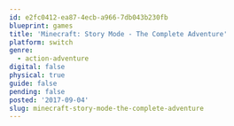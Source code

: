 ```yaml
---
id: e2fc0412-ea87-4ecb-a966-7db043b230fb
blueprint: games
title: 'Minecraft: Story Mode - The Complete Adventure'
platform: switch
genre:
  - action-adventure
digital: false
physical: true
guide: false
pending: false
posted: '2017-09-04'
slug: minecraft-story-mode-the-complete-adventure
---
```

